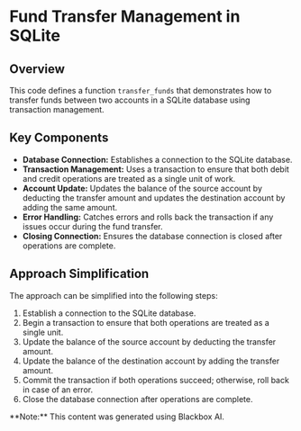 # Fund Transfer Management in SQLite

## Overview

This code defines a function `transfer_funds` that demonstrates how to transfer funds between two accounts in a SQLite database using transaction management.

## Key Components

*   **Database Connection:** Establishes a connection to the SQLite database.
*   **Transaction Management:** Uses a transaction to ensure that both debit and credit operations are treated as a single unit of work.
*   **Account Update:** Updates the balance of the source account by deducting the transfer amount and updates the destination account by adding the same amount.
*   **Error Handling:** Catches errors and rolls back the transaction if any issues occur during the fund transfer.
*   **Closing Connection:** Ensures the database connection is closed after operations are complete.


## Approach Simplification

The approach can be simplified into the following steps:

1.  Establish a connection to the SQLite database.
2.  Begin a transaction to ensure that both operations are treated as a single unit.
3.  Update the balance of the source account by deducting the transfer amount.
4.  Update the balance of the destination account by adding the transfer amount.
5.  Commit the transaction if both operations succeed; otherwise, roll back in case of an error.
6.  Close the database connection after operations are complete.

<div class="note">**Note:** This content was generated using Blackbox AI.</div>